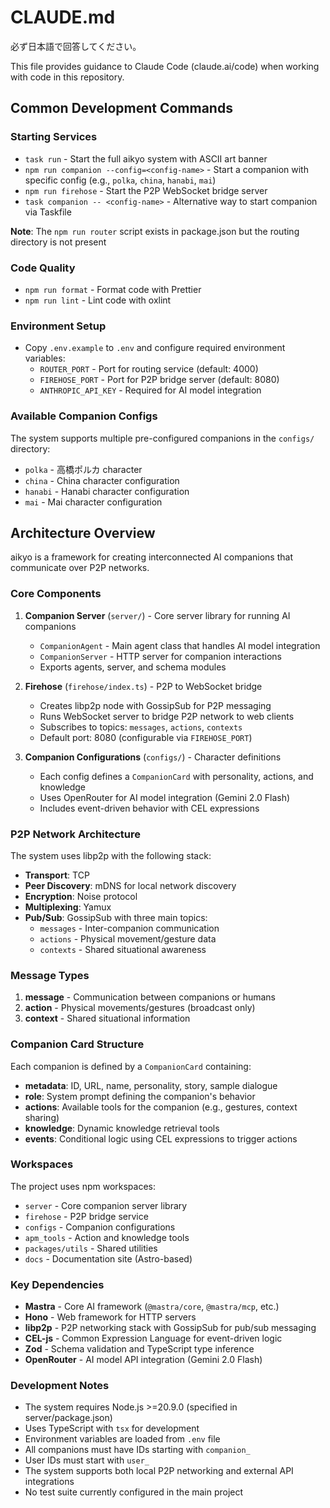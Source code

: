 # CLAUDE.md

必ず日本語で回答してください。

This file provides guidance to Claude Code (claude.ai/code) when working with code in this repository.

## Common Development Commands

### Starting Services

- `task run` - Start the full aikyo system with ASCII art banner
- `npm run companion --config=<config-name>` - Start a companion with specific config (e.g., `polka`, `china`, `hanabi`, `mai`)
- `npm run firehose` - Start the P2P WebSocket bridge server
- `task companion -- <config-name>` - Alternative way to start companion via Taskfile

**Note**: The `npm run router` script exists in package.json but the routing directory is not present

### Code Quality

- `npm run format` - Format code with Prettier
- `npm run lint` - Lint code with oxlint

### Environment Setup

- Copy `.env.example` to `.env` and configure required environment variables:
  - `ROUTER_PORT` - Port for routing service (default: 4000)
  - `FIREHOSE_PORT` - Port for P2P bridge server (default: 8080)
  - `ANTHROPIC_API_KEY` - Required for AI model integration

### Available Companion Configs

The system supports multiple pre-configured companions in the `configs/` directory:

- `polka` - 高橋ポルカ character
- `china` - China character configuration
- `hanabi` - Hanabi character configuration
- `mai` - Mai character configuration

## Architecture Overview

aikyo is a framework for creating interconnected AI companions that communicate over P2P networks.

### Core Components

1. **Companion Server** (`server/`) - Core server library for running AI companions
   - `CompanionAgent` - Main agent class that handles AI model integration
   - `CompanionServer` - HTTP server for companion interactions
   - Exports agents, server, and schema modules

2. **Firehose** (`firehose/index.ts`) - P2P to WebSocket bridge
   - Creates libp2p node with GossipSub for P2P messaging
   - Runs WebSocket server to bridge P2P network to web clients
   - Subscribes to topics: `messages`, `actions`, `contexts`
   - Default port: 8080 (configurable via `FIREHOSE_PORT`)

3. **Companion Configurations** (`configs/`) - Character definitions
   - Each config defines a `CompanionCard` with personality, actions, and knowledge
   - Uses OpenRouter for AI model integration (Gemini 2.0 Flash)
   - Includes event-driven behavior with CEL expressions

### P2P Network Architecture

The system uses libp2p with the following stack:

- **Transport**: TCP
- **Peer Discovery**: mDNS for local network discovery
- **Encryption**: Noise protocol
- **Multiplexing**: Yamux
- **Pub/Sub**: GossipSub with three main topics:
  - `messages` - Inter-companion communication
  - `actions` - Physical movement/gesture data
  - `contexts` - Shared situational awareness

### Message Types

1. **message** - Communication between companions or humans
2. **action** - Physical movements/gestures (broadcast only)
3. **context** - Shared situational information

### Companion Card Structure

Each companion is defined by a `CompanionCard` containing:

- **metadata**: ID, URL, name, personality, story, sample dialogue
- **role**: System prompt defining the companion's behavior
- **actions**: Available tools for the companion (e.g., gestures, context sharing)
- **knowledge**: Dynamic knowledge retrieval tools
- **events**: Conditional logic using CEL expressions to trigger actions

### Workspaces

The project uses npm workspaces:

- `server` - Core companion server library
- `firehose` - P2P bridge service
- `configs` - Companion configurations
- `apm_tools` - Action and knowledge tools
- `packages/utils` - Shared utilities
- `docs` - Documentation site (Astro-based)

### Key Dependencies

- **Mastra** - Core AI framework (`@mastra/core`, `@mastra/mcp`, etc.)
- **Hono** - Web framework for HTTP servers
- **libp2p** - P2P networking stack with GossipSub for pub/sub messaging
- **CEL-js** - Common Expression Language for event-driven logic
- **Zod** - Schema validation and TypeScript type inference
- **OpenRouter** - AI model API integration (Gemini 2.0 Flash)

### Development Notes

- The system requires Node.js >=20.9.0 (specified in server/package.json)
- Uses TypeScript with `tsx` for development
- Environment variables are loaded from `.env` file
- All companions must have IDs starting with `companion_`
- User IDs must start with `user_`
- The system supports both local P2P networking and external API integrations
- No test suite currently configured in the main project

